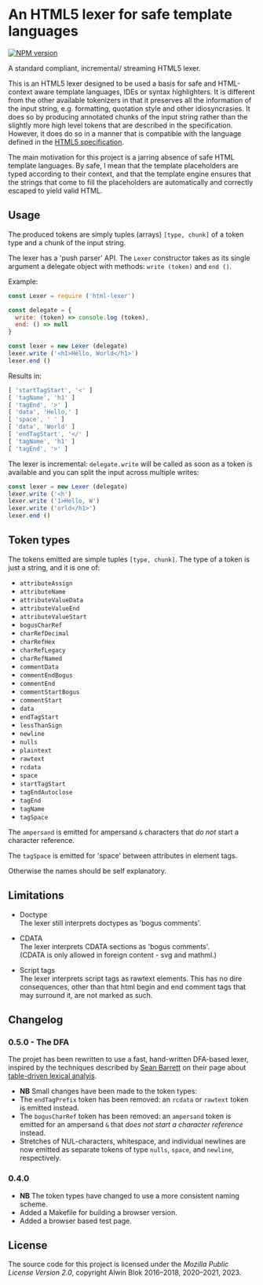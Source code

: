 An HTML5 lexer for safe template languages
==========================================

[![NPM version][npm-image]][npm-url]

[npm-image]: https://img.shields.io/npm/v/html-lexer.svg
[npm-url]: https://npmjs.org/package/html-lexer

A standard compliant, incremental/ streaming HTML5 lexer. 

This is an HTML5 lexer designed to be used a basis for safe and HTML-context 
aware template languages, IDEs or syntax highlighters. It is different from the 
other available tokenizers in that it preserves all the information of the 
input string, e.g. formatting, quotation style and other idiosyncrasies. It 
does so by producing annotated chunks of the input string rather than the 
slightly more high level tokens that are described in the specification. 
However, it does do so in a manner that is compatible with the language defined
in the [HTML5 specification][1]. 

[1]: https://html.spec.whatwg.org/multipage/syntax.html#tokenization

The main motivation for this project is a jarring absence of safe HTML 
template languages. By safe, I mean that the template placeholders are typed 
according to their context, and that the template engine ensures that the 
strings that come to fill the placeholders are automatically and
correctly escaped to yield valid HTML. 

Usage
-----

The produced tokens are simply tuples (arrays) `[type, chunk]` of a token type
and a chunk of the input string.

The lexer has a 'push parser' API.
The `Lexer` constructor takes as its single argument a delegate object with 
methods: `write (token)` and `end ()`.

Example:

```javascript
const Lexer = require ('html-lexer')

const delegate = {
  write: (token) => console.log (token),
  end: () => null
}

const lexer = new Lexer (delegate)
lexer.write ('<h1>Hello, World</h1>')
lexer.end ()
```

Results in:

```javascript
[ 'startTagStart', '<' ]
[ 'tagName', 'h1' ]
[ 'tagEnd', '>' ]
[ 'data', 'Hello,' ]
[ 'space', ' ' ]
[ 'data', 'World' ]
[ 'endTagStart', '</' ]
[ 'tagName', 'h1' ]
[ 'tagEnd', '>' ]
```

The lexer is incremental: `delegate.write` will be called as soon as a token is
available and you can split the input across multiple writes:

```javascript
const lexer = new Lexer (delegate)
lexer.write ('<h')
lexer.write ('1>Hello, W')
lexer.write ('orld</h1>')
lexer.end ()
```


Token types
-----------

The tokens emitted are simple tuples `[type, chunk]`.
The type of a token is just a string, and it is one of:

- `attributeAssign`
- `attributeName`
- `attributeValueData`
- `attributeValueEnd`
- `attributeValueStart`
- `bogusCharRef`
- `charRefDecimal`
- `charRefHex`
- `charRefLegacy`
- `charRefNamed`
- `commentData`
- `commentEndBogus`
- `commentEnd`
- `commentStartBogus`
- `commentStart`
- `data`
- `endTagStart`
- `lessThanSign`
- `newline`
- `nulls`
- `plaintext`
- `rawtext`
- `rcdata`
- `space`
- `startTagStart`
- `tagEndAutoclose`
- `tagEnd`
- `tagName`
- `tagSpace`

The `ampersand` is emitted for ampersand `&` characters that *do not* start a character reference. 

The `tagSpace` is emitted for 'space' between attributes in
element tags. 

Otherwise the names should be self explanatory.


Limitations
-----------

* Doctype  
  The lexer still interprets doctypes as 'bogus comments'. 

* CDATA  
  The lexer interprets CDATA sections as 'bogus comments'.  
  (CDATA is only allowed in foreign content - svg and mathml.)

* Script tags  
  The lexer interprets script tags as rawtext elements. 
  This has no dire consequences, other than that html begin and 
  end comment tags that may surround it, are not marked as such. 


Changelog
------------

### 0.5.0 - The DFA

The projet has been rewritten to use a fast, hand-written DFA-based lexer,
inspired by the techniques described by [Sean Barrett] on their page about
[table-driven lexical analyis].

[Sean Barrett]: http://nothings.org
[table-driven lexical analyis]: https://nothings.org/computer/lexing.html


- **NB** Small changes have been made to the token types:
- The `endTagPrefix` token has been removed: an `rcdata` or `rawtext` token is emitted instead.
- The `bogusCharRef` token has been removed: an `ampersand` token is emitted for an ampersand `&` that *does not start a character reference* instead.
- Stretches of NUL-characters, whitespace, and individual newlines are now emitted as separate tokens of type `nulls`, `space`, and `newline`, respectively.


### 0.4.0

- **NB** The token types have changed to use a more consistent naming scheme. 
- Added a Makefile for building a browser version. 
- Added a browser based test page. 


License
-------

The source code for this project is licensed under the _Mozilla Public License Version 2.0_, copyright Alwin Blok 2016–2018, 2020–2021, 2023.


